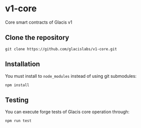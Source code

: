 # v1-core
Core smart contracts of Glacis v1

## Clone the repository

```
git clone https://github.com/glacislabs/v1-core.git
```

## Installation
You must install to `node_modules` instead of using git submodules:  

```
npm install
```

## Testing
You can execute forge tests of Glacis core operation through:  

```
npm run test
```
